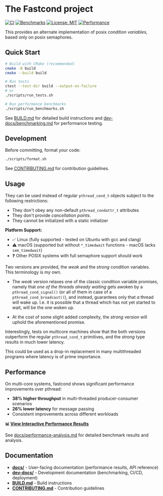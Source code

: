 # The Fastcond project

[![CI](https://github.com/kristjanvalur/fastcond/actions/workflows/ci.yml/badge.svg)](https://github.com/kristjanvalur/fastcond/actions/workflows/ci.yml)
[![Benchmarks](https://github.com/kristjanvalur/fastcond/actions/workflows/benchmarks.yml/badge.svg)](https://github.com/kristjanvalur/fastcond/actions/workflows/benchmarks.yml)
[![License: MIT](https://img.shields.io/badge/License-MIT-yellow.svg)](https://opensource.org/licenses/MIT)
[![Performance](https://img.shields.io/badge/performance-38%25_faster-brightgreen)](https://kristjanvalur.github.io/fastcond/)

This provides an alternate implementation of posix _condition variables_,
based only on posix semaphores.

## Quick Start

```bash
# Build with CMake (recommended)
cmake -B build
cmake --build build

# Run tests
ctest --test-dir build --output-on-failure
# or
./scripts/run_tests.sh

# Run performance benchmarks
./scripts/run_benchmarks.sh
```

See [BUILD.md](BUILD.md) for detailed build instructions and [dev-docs/benchmarking.md](dev-docs/benchmarking.md) for performance testing.

## Development

Before committing, format your code:
```bash
./scripts/format.sh
```

See [CONTRIBUTING.md](CONTRIBUTING.md) for contribution guidelines.

## Usage

They can be used instead of regular `pthread_cond_t` objects subject to the
following restrictions:

* They don't obey any non-default `pthread_condattr_t` attributes
* They don't provide *cancellation points*.
* They cannot be initialized with a static initializer

**Platform Support:**
- ✅ Linux (fully supported - tested on Ubuntu with gcc and clang)
- ⚠️ macOS (supported but without `*_timedwait` functions - macOS lacks `sem_timedwait`)
- ❓ Other POSIX systems with full semaphore support should work

 Two versions are provided, the _weak_ and the _strong_ condition variables.  This
 terminology is my own.

 - The _weak_ version relaxes one of the classic condition variable promises, namely
 that _one of the threads already waiting_ gets awoken by a `pthread_cond_signal()`
 (or all of them in case of a `pthread_cond_broadcast()`), and instead, guarantees
 only that _a_ thread will wake up. I.e. it is possible that a thread which has not
 yet started to wait, will be the one woken up.

 - At the cost of some slight added complexity, the _strong_ version will uphold the
 aforementioned promise.

 Interestingly, tests on multicore machines show that the both versions outperform
 the regular `pthread_cond_t` primitives, and the _strong_ type results in much lower
 latency.

 This could be used as a drop-in replacement in many multithreaded programs where
 latency is of prime importance.

## Performance

On multi-core systems, fastcond shows significant performance improvements over pthread:

- **38% higher throughput** in multi-threaded producer-consumer scenarios
- **26% lower latency** for message passing
- Consistent improvements across different workloads

**📊 [View Interactive Performance Results](https://kristjanvalur.github.io/fastcond/)**

See [docs/performance-analysis.md](docs/performance-analysis.md) for detailed benchmark results and analysis.

## Documentation

- **[docs/](docs/)** - User-facing documentation (performance results, API reference)
- **[dev-docs/](dev-docs/)** - Development documentation (benchmarking, CI/CD, deployment)
- **[BUILD.md](BUILD.md)** - Build instructions
- **[CONTRIBUTING.md](CONTRIBUTING.md)** - Contribution guidelines
